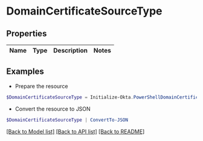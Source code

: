 # DomainCertificateSourceType
## Properties

Name | Type | Description | Notes
------------ | ------------- | ------------- | -------------

## Examples

- Prepare the resource
```powershell
$DomainCertificateSourceType = Initialize-Okta.PowerShellDomainCertificateSourceType 
```

- Convert the resource to JSON
```powershell
$DomainCertificateSourceType | ConvertTo-JSON
```

[[Back to Model list]](../README.md#documentation-for-models) [[Back to API list]](../README.md#documentation-for-api-endpoints) [[Back to README]](../README.md)

